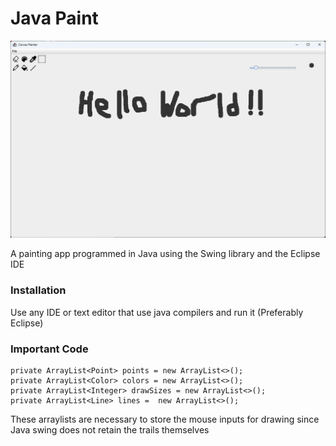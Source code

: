 # Java Paint
![GUI Screenshot](https://github.com/m-zurkiyeh/JavaPaint/blob/main/misc_imgs/Screenshot%202023-11-03%20120635.png)

A painting app programmed in Java using the Swing library and the Eclipse IDE

### Installation
Use any IDE or text editor that use java compilers and run it (Preferably Eclipse)

### Important Code
```
private ArrayList<Point> points = new ArrayList<>();
private ArrayList<Color> colors = new ArrayList<>();
private ArrayList<Integer> drawSizes = new ArrayList<>();
private ArrayList<Line> lines =  new ArrayList<>();
```
These arraylists are necessary to store the mouse inputs for drawing since Java swing does not retain the trails themselves
